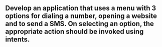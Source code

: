 ## Develop an application that uses a menu with 3 options for dialing a number, opening a website and to send a SMS. On selecting an option, the appropriate action should be invoked using intents.
